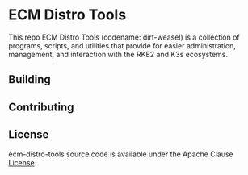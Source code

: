 # ECM Distro Tools

This repo ECM Distro Tools (codename: dirt-weasel) is a collection of programs, scripts, and utilities that provide for easier administration, management, and interaction with the RKE2 and K3s ecosystems.

## Building

## Contributing

## License

ecm-distro-tools source code is available under the Apache Clause [License](/LICENSE).
